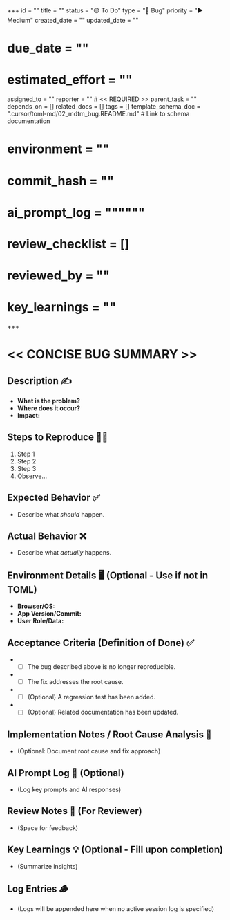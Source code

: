 +++
id = ""
title = ""
status = "🟡 To Do"
type = "🐞 Bug"
priority = "▶️ Medium"
created_date = ""
updated_date = ""
# due_date = ""
# estimated_effort = ""
assigned_to = ""
reporter = "" # << REQUIRED >>
parent_task = ""
depends_on = []
related_docs = []
tags = []
template_schema_doc = ".cursor/toml-md/02_mdtm_bug.README.md" # Link to schema documentation
# environment = ""
# commit_hash = ""
# ai_prompt_log = """"""
# review_checklist = []
# reviewed_by = ""
# key_learnings = ""
+++

# << CONCISE BUG SUMMARY >>

## Description ✍️

*   **What is the problem?**
*   **Where does it occur?**
*   **Impact:**

## Steps to Reproduce 🚶‍♀️

1.  Step 1
2.  Step 2
3.  Step 3
4.  Observe...

## Expected Behavior ✅

*   Describe what *should* happen.

## Actual Behavior ❌

*   Describe what *actually* happens.

## Environment Details 🖥️ (Optional - Use if not in TOML)

*   **Browser/OS:**
*   **App Version/Commit:**
*   **User Role/Data:**

## Acceptance Criteria (Definition of Done) ✅

*   - [ ] The bug described above is no longer reproducible.
*   - [ ] The fix addresses the root cause.
*   - [ ] (Optional) A regression test has been added.
*   - [ ] (Optional) Related documentation has been updated.

## Implementation Notes / Root Cause Analysis 📝

*   (Optional: Document root cause and fix approach)

## AI Prompt Log 🤖 (Optional)

*   (Log key prompts and AI responses)

## Review Notes 👀 (For Reviewer)

*   (Space for feedback)

## Key Learnings 💡 (Optional - Fill upon completion)

*   (Summarize insights)
## Log Entries 🪵

*   (Logs will be appended here when no active session log is specified)